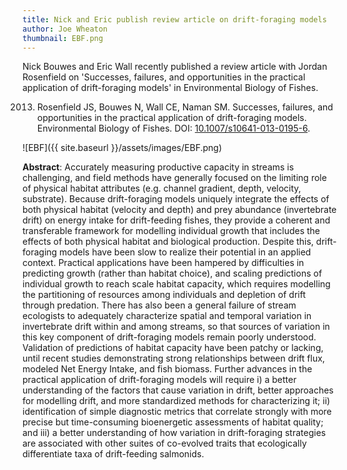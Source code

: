 ```yaml
---
title: Nick and Eric publish review article on drift-foraging models
author: Joe Wheaton
thumbnail: EBF.png
---
```


Nick Bouwes and Eric Wall recently published a review article with Jordan Rosenfield on 'Successes, failures, and opportunities in the practical application of drift-foraging models' in Environmental Biology of Fishes. 

2013. Rosenfield JS, Bouwes N, Wall CE, Naman SM. Successes, failures, and opportunities in the practical application of drift-foraging models. Environmental Biology of Fishes. DOI: [10.1007/s10641-013-0195-6](http://dx.doi.org/10.1007/s10641-013-0195-6). 



![EBF]({{ site.baseurl }}/assets/images/EBF.png)

**Abstract**:
Accurately measuring productive capacity in streams is challenging, and field methods have generally focused on the limiting role of physical habitat attributes (e.g. channel gradient, depth, velocity, substrate). Because drift-foraging models uniquely integrate the effects of both physical habitat (velocity and depth) and prey abundance (invertebrate drift) on energy intake for drift-feeding fishes, they provide a coherent and transferable framework for modelling individual growth that includes the effects of both physical habitat and biological production. Despite this, drift-foraging models have been slow to realize their potential in an applied context. Practical applications have been hampered by difficulties in predicting growth (rather than habitat choice), and scaling predictions of individual growth to reach scale habitat capacity, which requires modelling the partitioning of resources among individuals and depletion of drift through predation. There has also been a general failure of stream ecologists to adequately characterize spatial and temporal variation in invertebrate drift within and among streams, so that sources of variation in this key component of drift-foraging models remain poorly understood. Validation of predictions of habitat capacity have been patchy or lacking, until recent studies demonstrating strong relationships between drift flux, modeled Net Energy Intake, and fish biomass. Further advances in the practical application of drift-foraging models will require i) a better understanding of the factors that cause variation in drift, better approaches for modelling drift, and more standardized methods for characterizing it; ii) identification of simple diagnostic metrics that correlate strongly with more precise but time-consuming bioenergetic assessments of habitat quality; and iii) a better understanding of how variation in drift-foraging strategies are associated with other suites of co-evolved traits that ecologically differentiate taxa of drift-feeding salmonids.